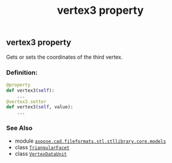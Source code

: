 ﻿---
title: vertex3 property
second_title: Aspose.CAD for Python via .NET API References
description: 
type: docs
weight: 70
url: /aspose.cad.fileformats.stl.stllibrary.core.models/triangularfacet/vertex3/
is_root: false
---

## vertex3 property


Gets or sets the coordinates of the third vertex.
### Definition:
```python
@property
def vertex3(self):
    ...
@vertex3.setter
def vertex3(self, value):
    ...
```

### See Also
* module [`aspose.cad.fileformats.stl.stllibrary.core.models`](../../)
* class [`TriangularFacet`](/cad/python-net/aspose.cad.fileformats.stl.stllibrary.core.models/triangularfacet)
* class [`VertexDataUnit`](/cad/python-net/aspose.cad.fileformats.stl.stllibrary.core.models/vertexdataunit)
